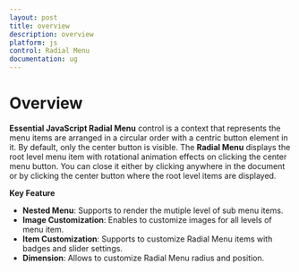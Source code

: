 ```yaml
---
layout: post
title: overview
description: overview
platform: js
control: Radial Menu
documentation: ug
---
```


# Overview

**Essential JavaScript Radial Menu** control is a context that represents the menu items are arranged in a circular order with a centric button element in it. By default, only the center button is visible. The **Radial Menu** displays the root level menu item with rotational animation effects on clicking the center menu button. You can close it either by clicking anywhere in the document or by clicking the center button where the root level items are displayed.

**Key Feature**

* **Nested Menu**: Supports to render the mutiple level of sub menu items.
* **Image Customization**: Enables to customize images for all levels of menu item.
* **Item Customization**: Supports to customize Radial Menu items with badges and slider settings.
* **Dimension**: Allows to customize Radial Menu radius and position. 
